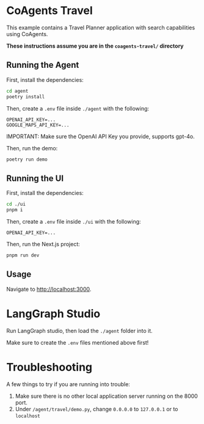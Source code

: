 # CoAgents Travel

This example contains a Travel Planner application with search capabilities using CoAgents.

**These instructions assume you are in the `coagents-travel/` directory**

## Running the Agent

First, install the dependencies:

```sh
cd agent
poetry install
```

Then, create a `.env` file inside `./agent` with the following:

```
OPENAI_API_KEY=...
GOOGLE_MAPS_API_KEY=...
```

IMPORTANT:
Make sure the OpenAI API Key you provide, supports gpt-4o.

Then, run the demo:

```sh
poetry run demo
```

## Running the UI

First, install the dependencies:

```sh
cd ./ui
pnpm i
```

Then, create a `.env` file inside `./ui` with the following:

```
OPENAI_API_KEY=...
```

Then, run the Next.js project:

```sh
pnpm run dev
```

## Usage

Navigate to [http://localhost:3000](http://localhost:3000).

# LangGraph Studio

Run LangGraph studio, then load the `./agent` folder into it.

Make sure to create the `.env` files mentioned above first!

# Troubleshooting

A few things to try if you are running into trouble:

1. Make sure there is no other local application server running on the 8000 port.
2. Under `/agent/travel/demo.py`, change `0.0.0.0` to `127.0.0.1` or to `localhost`
